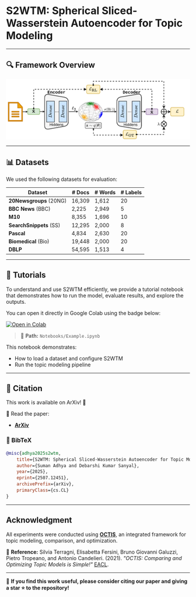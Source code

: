 # S2WTM: Spherical Sliced-Wasserstein Autoencoder for Topic Modeling

-----

## 🔍 Framework Overview

<p align="center">
  <img src="https://github.com/AdhyaSuman/S2WTM/blob/main/Miscellaneous/S2WTM_framework.png" width="600"/>
</p>

-----

## 📊 Datasets

We used the following datasets for evaluation:

| Dataset | # Docs | # Words | # Labels |
|---|---|---|---|
| **20Newsgroups** (20NG) | 16,309 | 1,612 | 20 |
| **BBC News** (BBC) | 2,225 | 2,949 | 5 |
| **M10** | 8,355 | 1,696 | 10 |
| **SearchSnippets** (SS) | 12,295 | 2,000 | 8 |
| **Pascal** | 4,834 | 2,630 | 20 |
| **Biomedical** (Bio) | 19,448 | 2,000 | 20 |
| **DBLP** | 54,595 | 1,513 | 4 |

-----

## 📘 Tutorials

To understand and use S2WTM efficiently, we provide a tutorial notebook that demonstrates how to run the model, evaluate results, and explore the outputs.

You can open it directly in Google Colab using the badge below:

[![Open in Colab](https://colab.research.google.com/assets/colab-badge.svg)](https://colab.research.google.com/github/AdhyaSuman/S2WTM/blob/main/Notebooks/Example.ipynb)

> 📁 **Path:** `Notebooks/Example.ipynb`

This notebook demonstrates:

  * How to load a dataset and configure S2WTM
  * Run the topic modeling pipeline

-----

## 📖 Citation

This work is available on ArXiv\! 📄

📄 Read the paper:

  - **[ArXiv](https://arxiv.org/abs/2507.12451)**

### 📌 BibTeX

```bibtex
@misc{adhya2025s2wtm,
    title={S2WTM: Spherical Sliced-Wasserstein Autoencoder for Topic Modeling},
    author={Suman Adhya and Debarshi Kumar Sanyal},
    year={2025},
    eprint={2507.12451},
    archivePrefix={arXiv},
    primaryClass={cs.CL}
}
```

-----

## Acknowledgment

All experiments were conducted using **[OCTIS](https://github.com/MIND-Lab/OCTIS)**, an integrated framework for topic modeling, comparison, and optimization.

📌 **Reference:** Silvia Terragni, Elisabetta Fersini, Bruno Giovanni Galuzzi, Pietro Tropeano, and Antonio Candelieri. (2021). *"OCTIS: Comparing and Optimizing Topic Models is Simple\!"* [EACL](https://www.aclweb.org/anthology/2021.eacl-demos.31/).

-----

🌟 **If you find this work useful, please consider citing our paper and giving a star ⭐ to the repository\!**

